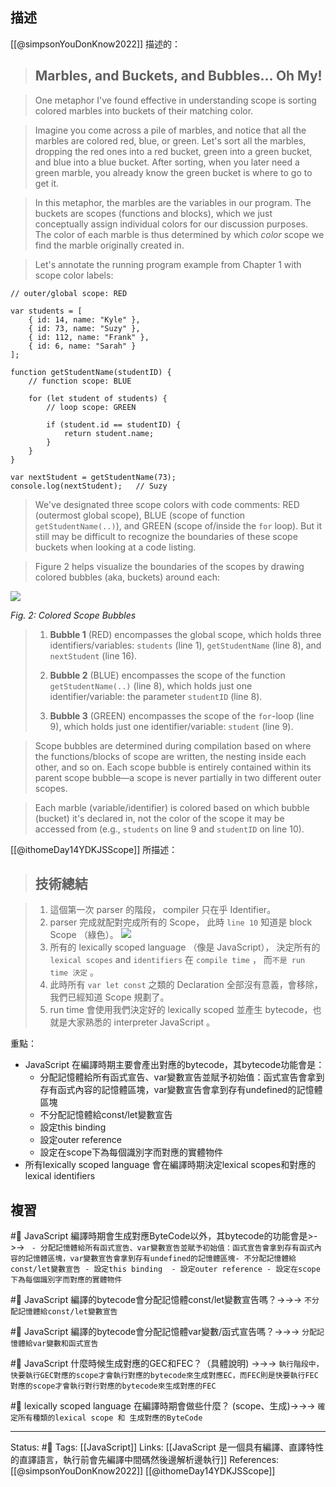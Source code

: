 ## 描述

[[@simpsonYouDonKnow2022]] 描述的：
> ## Marbles, and Buckets, and Bubbles... Oh My!

> One metaphor I've found effective in understanding scope is sorting colored marbles into buckets of their matching color.

> Imagine you come across a pile of marbles, and notice that all the marbles are colored red, blue, or green. Let's sort all the marbles, dropping the red ones into a red bucket, green into a green bucket, and blue into a blue bucket. After sorting, when you later need a green marble, you already know the green bucket is where to go to get it.

> In this metaphor, the marbles are the variables in our program. The buckets are scopes (functions and blocks), which we just conceptually assign individual colors for our discussion purposes. The color of each marble is thus determined by which _color_ scope we find the marble originally created in.

> Let's annotate the running program example from Chapter 1 with scope color labels:

```
// outer/global scope: RED

var students = [
    { id: 14, name: "Kyle" },
    { id: 73, name: "Suzy" },
    { id: 112, name: "Frank" },
    { id: 6, name: "Sarah" }
];

function getStudentName(studentID) {
    // function scope: BLUE

    for (let student of students) {
        // loop scope: GREEN

        if (student.id == studentID) {
            return student.name;
        }
    }
}

var nextStudent = getStudentName(73);
console.log(nextStudent);   // Suzy
```




> We've designated three scope colors with code comments: RED (outermost global scope), BLUE (scope of function `getStudentName(..)`), and GREEN (scope of/inside the `for` loop). But it still may be difficult to recognize the boundaries of these scope buckets when looking at a code listing.

> Figure 2 helps visualize the boundaries of the scopes by drawing colored bubbles (aka, buckets) around each:

![](https://github.com/getify/You-Dont-Know-JS/raw/2nd-ed/scope-closures/images/fig2.png)

_Fig. 2: Colored Scope Bubbles_

> 1.  **Bubble 1** (RED) encompasses the global scope, which holds three identifiers/variables: `students` (line 1), `getStudentName` (line 8), and `nextStudent` (line 16).
> 
> 2.  **Bubble 2** (BLUE) encompasses the scope of the function `getStudentName(..)` (line 8), which holds just one identifier/variable: the parameter `studentID` (line 8).
> 
> 3.  **Bubble 3** (GREEN) encompasses the scope of the `for`-loop (line 9), which holds just one identifier/variable: `student` (line 9).


> Scope bubbles are determined during compilation based on where the functions/blocks of scope are written, the nesting inside each other, and so on. Each scope bubble is entirely contained within its parent scope bubble—a scope is never partially in two different outer scopes.

> Each marble (variable/identifier) is colored based on which bubble (bucket) it's declared in, not the color of the scope it may be accessed from (e.g., `students` on line 9 and `studentID` on line 10).


[[@ithomeDay14YDKJSScope]] 所描述：
> ## 技術總結

> 1.  這個第一次 parser 的階段， compiler 只在乎 Identifier。
> 2.  parser 完成就配對完成所有的 Scope， 此時 `line 10` 知道是 block Scope （綠色）。    ![](https://i.imgur.com/dvoWJeX.png)
> 3.  所有的 lexically scoped language （像是 JavaScript）， 決定所有的 `lexical scopes` and `identifiers` 在 `compile time` ，  而`不是 run time 決定` 。
> 4.  此時所有 `var let const` 之類的 Declaration 全部沒有意義，會移除，我們已經知道 Scope 規劃了。
> 5.  run time 會使用我們決定好的 lexically scoped 並產生 bytecode，也就是大家熟悉的 interpreter JavaScript 。

重點：
- JavaScript 在編譯時期主要會產出對應的bytecode，其bytecode功能會是：
	- 分配記憶體給所有函式宣告、var變數宣告並賦予初始值：函式宣告會拿到存有函式內容的記憶體區塊，var變數宣告會拿到存有undefined的記憶體區塊
	- 不分配記憶體給const/let變數宣告
	- 設定this binding
	- 設定outer reference
	- 設定在scope下為每個識別字而對應的實體物件
- 所有lexically scoped language 會在編譯時期決定lexical scopes和對應的lexical identifiers


## 複習
#🧠 JavaScript 編譯時期會生成對應ByteCode以外，其bytecode的功能會是>->-> `	- 分配記憶體給所有函式宣告、var變數宣告並賦予初始值：函式宣告會拿到存有函式內容的記憶體區塊，var變數宣告會拿到存有undefined的記憶體區塊- 不分配記憶體給const/let變數宣告 - 設定this binding  - 設定outer reference - 設定在scope下為每個識別字而對應的實體物件`




#🧠 JavaScript 編譯的bytecode會分配記憶體const/let變數宣告嗎？->->-> `不分配記憶體給const/let變數宣告`
<!--SR:!2022-10-07,5,247-->


 #🧠 JavaScript 編譯的bytecode會分配記憶體var變數/函式宣告嗎？->->-> `分配記憶體給var變數和函式宣告`
<!--SR:!2022-10-08,6,247-->


#🧠 JavaScript 什麼時候生成對應的GEC和FEC？（具體說明) ->->-> `執行階段中，快要執行GEC對應的scope才會執行對應的bytecode來生成對應EC，而FEC則是快要執行FEC對應的scope才會執行對行對應的bytecode來生成對應的FEC`
<!--SR:!2022-10-22,17,247-->



#🧠 lexically scoped language 在編譯時期會做些什麼？ (scope、生成)->->-> `確定所有種類的lexical scope 和 生成對應的ByteCode`
<!--SR:!2022-11-21,60,228-->

---
Status: #🌱 
Tags: 
[[JavaScript]]
Links:
[[JavaScript 是一個具有編譯、直譯特性的直譯語言，執行前會先編譯中間碼然後邊解析邊執行]]
References:
[[@simpsonYouDonKnow2022]]
[[@ithomeDay14YDKJSScope]]